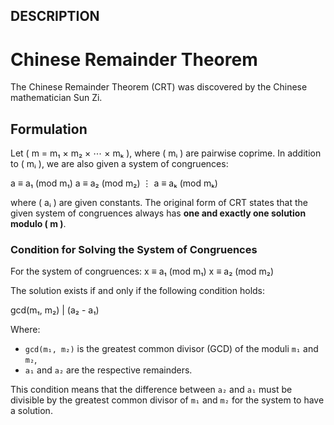 ## DESCRIPTION

# Chinese Remainder Theorem

The Chinese Remainder Theorem (CRT) was discovered by the Chinese mathematician Sun Zi.

## Formulation

Let \( m = m₁ × m₂ × ⋯ × mₖ \), where \( mᵢ \) are pairwise coprime. In addition to \( mᵢ \), we are also given a system of congruences:

a ≡ a₁ (mod m₁) a ≡ a₂ (mod m₂) ⋮ a ≡ aₖ (mod mₖ)

where \( aᵢ \) are given constants. The original form of CRT states that the given system of congruences always has **one and exactly one solution modulo \( m \)**.



### Condition for Solving the System of Congruences

For the system of congruences:
x ≡ a₁ (mod m₁) x ≡ a₂ (mod m₂)

The solution exists if and only if the following condition holds:

gcd(m₁, m₂) | (a₂ - a₁)

Where:
- `gcd(m₁, m₂)` is the greatest common divisor (GCD) of the moduli `m₁` and `m₂`,
- `a₁` and `a₂` are the respective remainders.

This condition means that the difference between `a₂` and `a₁` must be divisible by the greatest common divisor of `m₁` and `m₂` for the system to have a solution.

